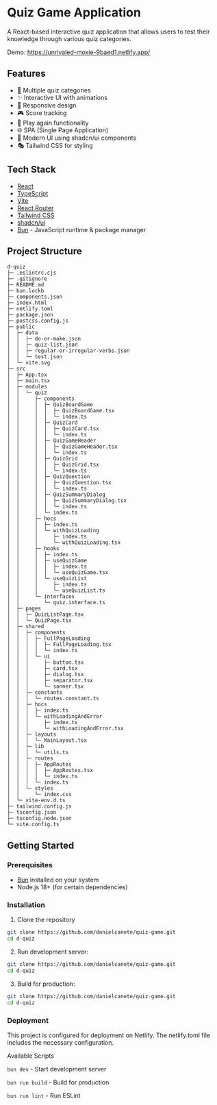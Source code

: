 # Quiz Game Application

A React-based interactive quiz application that allows users to test their knowledge through various quiz categories.

Demo: https://unrivaled-moxie-9baed1.netlify.app/

## Features

- 🎯 Multiple quiz categories
- ✨ Interactive UI with animations
- 📱 Responsive design
- 🎮 Score tracking
- 🔄 Play again functionality
- 🌐 SPA (Single Page Application)
- 🎨 Modern UI using shadcn/ui components
- 🎭 Tailwind CSS for styling

## Tech Stack

- [React](https://reactjs.org/)
- [TypeScript](https://www.typescriptlang.org/)
- [Vite](https://vitejs.dev/)
- [React Router](https://reactrouter.com/)
- [Tailwind CSS](https://tailwindcss.com/)
- [shadcn/ui](https://ui.shadcn.com/)
- [Bun](https://bun.sh/) - JavaScript runtime & package manager

## Project Structure

```
d-quiz
├─ .eslintrc.cjs
├─ .gitignore
├─ README.md
├─ bun.lockb
├─ components.json
├─ index.html
├─ netlify.toml
├─ package.json
├─ postcss.config.js
├─ public
│  ├─ data
│  │  ├─ do-or-make.json
│  │  ├─ quiz-list.json
│  │  ├─ regular-or-irregular-verbs.json
│  │  └─ test.json
│  └─ vite.svg
├─ src
│  ├─ App.tsx
│  ├─ main.tsx
│  ├─ modules
│  │  └─ quiz
│  │     ├─ components
│  │     │  ├─ QuizBoardGame
│  │     │  │  ├─ QuizBoardGame.tsx
│  │     │  │  └─ index.ts
│  │     │  ├─ QuizCard
│  │     │  │  ├─ QuizCard.tsx
│  │     │  │  └─ index.ts
│  │     │  ├─ QuizGameHeader
│  │     │  │  ├─ QuizGameHeader.tsx
│  │     │  │  └─ index.ts
│  │     │  ├─ QuizGrid
│  │     │  │  ├─ QuizGrid.tsx
│  │     │  │  └─ index.ts
│  │     │  ├─ QuizQuestion
│  │     │  │  ├─ QuizQuestion.tsx
│  │     │  │  └─ index.ts
│  │     │  ├─ QuizSummaryDialog
│  │     │  │  ├─ QuizSummaryDialog.tsx
│  │     │  │  └─ index.ts
│  │     │  └─ index.ts
│  │     ├─ hocs
│  │     │  ├─ index.ts
│  │     │  └─ withQuizLoading
│  │     │     ├─ index.ts
│  │     │     └─ withQuizLoading.tsx
│  │     ├─ hooks
│  │     │  ├─ index.ts
│  │     │  ├─ useQuizGame
│  │     │  │  ├─ index.ts
│  │     │  │  └─ useQuizGame.tsx
│  │     │  └─ useQuizList
│  │     │     ├─ index.ts
│  │     │     └─ useQuizList.ts
│  │     └─ interfaces
│  │        └─ quiz.interface.ts
│  ├─ pages
│  │  ├─ QuizListPage.tsx
│  │  └─ QuizPage.tsx
│  ├─ shared
│  │  ├─ components
│  │  │  ├─ FullPageLoading
│  │  │  │  ├─ FullPageLoading.tsx
│  │  │  │  └─ index.ts
│  │  │  └─ ui
│  │  │     ├─ button.tsx
│  │  │     ├─ card.tsx
│  │  │     ├─ dialog.tsx
│  │  │     ├─ separator.tsx
│  │  │     └─ sonner.tsx
│  │  ├─ constants
│  │  │  └─ routes.constant.ts
│  │  ├─ hocs
│  │  │  ├─ index.ts
│  │  │  └─ withLoadingAndError
│  │  │     ├─ index.ts
│  │  │     └─ withLoadingAndError.tsx
│  │  ├─ layouts
│  │  │  └─ MainLayout.tsx
│  │  ├─ lib
│  │  │  └─ utils.ts
│  │  ├─ routes
│  │  │  ├─ AppRoutes
│  │  │  │  ├─ AppRoutes.tsx
│  │  │  │  └─ index.ts
│  │  │  └─ index.ts
│  │  └─ styles
│  │     └─ index.css
│  └─ vite-env.d.ts
├─ tailwind.config.js
├─ tsconfig.json
├─ tsconfig.node.json
└─ vite.config.ts
```

## Getting Started

### Prerequisites

- [Bun](https://bun.sh/) installed on your system
- Node.js 18+ (for certain dependencies)

### Installation

1. Clone the repository
```bash
git clone https://github.com/danielcanete/quiz-game.git
cd d-quiz
```

2. Run development server:

```bash
git clone https://github.com/danielcanete/quiz-game.git
cd d-quiz
```

3. Build for production:

```bash
git clone https://github.com/danielcanete/quiz-game.git
cd d-quiz
```

### Deployment
This project is configured for deployment on Netlify. The netlify.toml file includes the necessary configuration.

Available Scripts

`bun dev` - Start development server

`bun run build` - Build for production

`bun run lint` - Run ESLint
